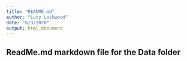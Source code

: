 ```yaml
---
title: "README.md"
author: "Lucy Lockwood"
date: "6/3/2020"
output: html_document
---
```


## ReadMe.md markdown file for the Data folder